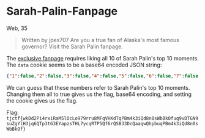 # Sarah-Palin-Fanpage
Web, 35

>  Written by jpes707
>  Are you a true fan of Alaska's most famous governor? Visit the Sarah Palin fanpage.
 
The [exclusive fanpage](https://sarah_palin_fanpage.tjctf.org/exclusive
) requires liking all 10 of Sarah Palin's top 10 moments. The `data` cookie seems to be a base64 encoded JSON string:

```json
{"1":false,"2":false,"3":false,"4":false,"5":false,"6":false,"7":false,"8":false,"9":false,"10":false}
```

We can guess that these numbers refer to Sarah Palin's top 10 moments. Changing them all to true gives us the flag, base64 encoding, and setting the cookie gives us the flag.

Flag: `tjctf{wkDd2Pi4rxiRaM5lOcLo979rru8MFqVHKdTqPBm4k3iQd8n0sWbBkOfuq9vDTGN9suZgYlH3jq6QTp3tG3EYapzsTHL7ycqRTP5Qf6rQSB33DcQaaqwQhpbuqPBm4k3iQd8n0sWbBkOf}`